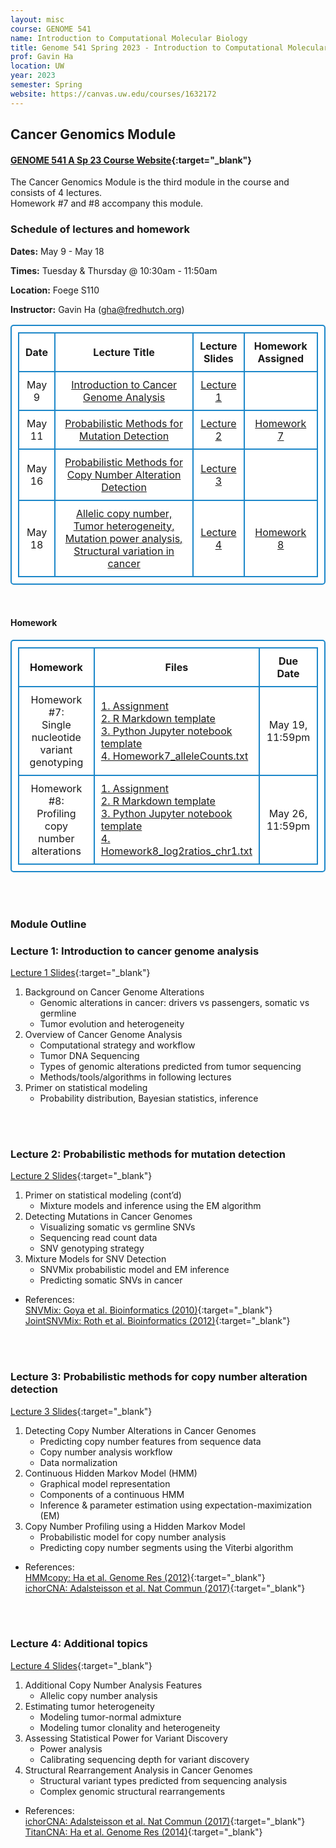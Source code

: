 ```yaml
---
layout: misc
course: GENOME 541
name: Introduction to Computational Molecular Biology
title: Genome 541 Spring 2023 - Introduction to Computational Molecular Biology
prof: Gavin Ha
location: UW
year: 2023
semester: Spring
website: https://canvas.uw.edu/courses/1632172
---
```


## Cancer Genomics Module

#### [GENOME 541 A Sp 23 Course Website](https://canvas.uw.edu/courses/1632172){:target="_blank"}

The Cancer Genomics Module is the third module in the course and consists of 4 lectures. <br>
Homework #7 and #8 accompany this module.


### Schedule of lectures and homework
**Dates:** May 9 - May 18

**Times:** Tuesday & Thursday @ 10:30am - 11:50am

**Location:** Foege S110

**Instructor:** Gavin Ha (gha@fredhutch.org)

<style>
      table, td, th { 
      padding: 10px; 
      border: 2px solid #1c87c9;
      border-radius: 5px;
      background-color: #ffffff;
      text-align: center;
      }
    </style>
<table>
	<tr>
		<th width="10%">Date</th>
		<th width="50%" style="text-align:center">Lecture Title</th>
		<th width="15" style="text-align:center">Lecture Slides</th>
		<th width="25%">Homework Assigned</th>
	</tr>
	<tr>
		<td>May 9</td>
		<td><a href="#lecture-1-introduction-to-cancer-genome-analysis">Introduction to Cancer Genome Analysis</a></td>
		<td><a href="./2023/GENOME541_CancerGenomics_Lecture1_classVersion.pdf" target="_blank">Lecture 1</a></td>
		<td></td>
	</tr>
	<tr>
		<td>May 11</td>
		<td><a href="#lecture-2-probabilistic-methods-for-mutation-detection">Probabilistic Methods for Mutation Detection</a></td>
		<td><a href="./2023/GENOME541_CancerGenomics_Lecture2_classVersion.pdf" target="_blank">Lecture 2</a></td>
		<td><a href="#homework">Homework 7</a></td>
	</tr>
	<tr>
		<td>May 16</td>
		<td><a href="#lecture-3-probabilistic-methods-for-copy-number-alteration-detection">Probabilistic Methods for Copy Number Alteration Detection</a></td>
		<td><a href="./2023/GENOME541_CancerGenomics_Lecture3_classVersion.pdf" target="_blank">Lecture 3</a></td>
		<td></td>
	</tr>
	<tr>
		<td>May 18</td>
		<td><a href="#lecture-4-additional-topics">Allelic copy number, Tumor heterogeneity, Mutation power analysis, Structural variation in cancer</a></td>
		<td><a href="./2023/GENOME541_CancerGenomics_Lecture4_classVersion.pdf" target="_blank">Lecture 4</a></td>
		<td><a href="#homework">Homework 8</a></td>
	</tr>
</table>

<br>

#### Homework
<table>
	<tr>
		<th width="30%">Homework</th>
		<th width="50%">Files</th>
		<th width="20%">Due Date</th>
	</tr>
	<tr>
		<td>Homework #7:<br>Single nucleotide variant genotyping</td>
		<td style="text-align:left"><a href="./2023/Homework7/Homework7_SNVGenotyping_Assignment.pdf" target="_blank">1. Assignment</a><br>
			<a href="./2023/Homework7/Homework7_SNVGenotyping_R-template.Rmd" target="_blank">2. R Markdown template</a><br>
			<a href="./2023/Homework7/Homework7_SNVGenotyping_python-template.ipynb" target="_blank">3. Python Jupyter notebook template</a><br>
			<a href="./2023/Homework7/Homework7_alleleCounts.txt" target="_blank">4. Homework7_alleleCounts.txt</a></td>
		<td>May 19, 11:59pm</td>
	</tr>
	<tr>
		<td>Homework #8:<br>Profiling copy number alterations</td>
		<td style="text-align:left">
			<a href="./2023/Homework8/Homework8_HMM_CNA_Assignment.pdf" target="_blank">1. Assignment</a><br>
			<a href="./2023/Homework8/Homework8_HMM_CNA_template.Rmd" target="_blank">2. R Markdown template</a><br>
			<a href="./2023/Homework8/Homework8_HMM_CNA_template.ipynb" target="_blank">3. Python Jupyter notebook template</a><br>
			<a href="./2023/Homework8/Homework8_log2ratios_chr1.txt" target="_blank">4. Homework8_log2ratios_chr1.txt</a>
		</td>
		<td>May 26, 11:59pm</td>
	</tr>
</table>

<br><br>

### Module Outline

### Lecture 1: Introduction to cancer genome analysis
[Lecture 1 Slides](./2023/GENOME541_CancerGenomics_Lecture1_classVersion.pdf){:target="_blank"}

1. Background on Cancer Genome Alterations
	- Genomic alterations in cancer: drivers vs passengers, somatic vs germline
	- Tumor evolution and heterogeneity
2. Overview of Cancer Genome Analysis
	- Computational strategy and workflow
	- Tumor DNA Sequencing 
	- Types of genomic alterations predicted from tumor sequencing
	- Methods/tools/algorithms in following lectures
3. Primer on statistical modeling  
	- Probability distribution, Bayesian statistics, inference


<br><br>
### Lecture 2: Probabilistic methods for mutation detection
[Lecture 2 Slides](./2023/GENOME541_CancerGenomics_Lecture2_classVersion.pdf){:target="_blank"}

1. Primer on statistical modeling (cont’d)
	- Mixture models and inference using the EM algorithm
2. Detecting Mutations in Cancer Genomes
	- Visualizing somatic vs germline SNVs
	- Sequencing read count data
	- SNV genotyping strategy
3. Mixture Models for SNV Detection
	- SNVMix probabilistic model and EM inference
	- Predicting somatic SNVs in cancer

- References: <br>
[SNVMix: Goya et al. Bioinformatics (2010)](./2023/Papers/Goya2010_SNVMix.pdf){:target="_blank"} <br>
[JointSNVMix: Roth et al. Bioinformatics (2012)](./2023/Papers/Roth2012_JointSNVMix.pdf){:target="_blank"}

<br><br>
### Lecture 3: Probabilistic methods for copy number alteration detection
[Lecture 3 Slides](./2023/GENOME541_CancerGenomics_Lecture3_classVersion.pdf){:target="_blank"}


1. Detecting Copy Number Alterations in Cancer Genomes
	- Predicting copy number features from sequence data 
	- Copy number analysis workflow
	- Data normalization 
2. Continuous Hidden Markov Model (HMM)
	- Graphical model representation
	- Components of a continuous HMM
	- Inference & parameter estimation using expectation-maximization (EM)
3. Copy Number Profiling using a Hidden Markov Model
	- Probabilistic model for copy number analysis
	- Predicting copy number segments using the Viterbi algorithm

- References: <br>
[HMMcopy: Ha et al. Genome Res (2012)](./2023/Papers/Ha2012_HMMcopy.pdf){:target="_blank"} <br>
[ichorCNA: Adalsteisson et al. Nat Commun (2017)](./2023/Papers/Adalsteinsson2017_ichorCNA.pdf){:target="_blank"}

<br><br>
### Lecture 4: Additional topics
[Lecture 4 Slides](./2023/GENOME541_CancerGenomics_Lecture4_classVersion.pdf){:target="_blank"}

1. Additional Copy Number Analysis Features 
	- Allelic copy number analysis
2. Estimating tumor heterogeneity
	- Modeling tumor-normal admixture
	- Modeling tumor clonality and heterogeneity
3. Assessing Statistical Power for Variant Discovery
	- Power analysis 
	- Calibrating sequencing depth for variant discovery
4. Structural Rearrangement Analysis in Cancer Genomes 
	- Structural variant types predicted from sequencing analysis
	- Complex genomic structural rearrangements

- References: <br>
[ichorCNA: Adalsteisson et al. Nat Commun (2017)](./2023/Papers/Adalsteinsson2017_ichorCNA.pdf){:target="_blank"} <br>
[TitanCNA: Ha et al. Genome Res (2014)](./2023/Papers/Ha2014_TITAN.pdf){:target="_blank"}




